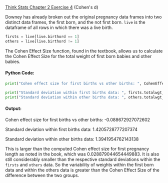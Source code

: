 [Think Stats Chapter 2 Exercise 4](http://greenteapress.com/thinkstats2/html/thinkstats2003.html#toc24) (Cohen's d)

Downey has already broken out the original pregnancy data frames into two distinct data frames, the first born, and the not first born.  `live` is the dataframe of all rows in which there was a live birth.

```python
firsts = live[live.birthord == 1]
others = live[live.birthord != 1]
```
The Cohen Effect Size function, found in the textbook, allows us to calculate the Cohen Effect Size for the total weight of first born babies and other babies.

#### Python Code:

```python
print("Cohen effect size for first births vs other births: ", CohenEffectSize(firsts.totalwgt_lb, others.totalwgt_lb))

print("Standard deviation within first births data: ", firsts.totalwgt_lb.std())
print("Standard deviation within other births data: ", others.totalwgt_lb.std())
```

#### Output:

Cohen effect size for first births vs other births:  -0.088672927072602

Standard deviation within first births data:  1.4205728777207374

Standard deviation within other births data:  1.3941954762143138

This is larger than the computed Cohen effect size for first pregnancy length as noted in the book, which was 0.028879044654449883. It is also still considerably smaller than the respective standard deviations within the `firsts` and `others` data.  So the variability of weights within the first born data and within the others data is greater than the Cohen Effect Size of the difference between the two groups.
